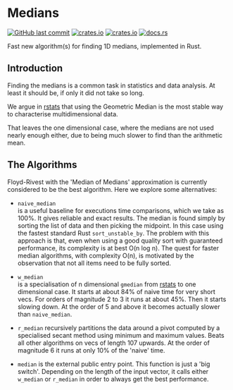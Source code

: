 # Medians

[<img alt="GitHub last commit" src="https://img.shields.io/github/last-commit/liborty/medians/HEAD?logo=github">](https://github.com/liborty/medians)
[<img alt="crates.io" src="https://img.shields.io/crates/v/medians?logo=rust">](https://crates.io/crates/medians)
[<img alt="crates.io" src="https://img.shields.io/crates/d/medians?logo=rust">](https://crates.io/crates/medians)
[<img alt="docs.rs" src="https://img.shields.io/docsrs/medians?logo=rust">](https://docs.rs/medians)

Fast new algorithm(s) for finding 1D medians, implemented in Rust.  

## Introduction

Finding the medians is a common task in statistics and data analysis. At least it should be, if only it did not take so long.

We argue in [rstats](https://github.com/liborty/rstats) that using the Geometric Median is the most stable way to characterise multidimensional data.

That leaves the one dimensional case, where the medians are not used nearly enough either, due to being much slower to find than the arithmetic mean.

## The Algorithms

Floyd-Rivest with the 'Median of Medians' approximation is currently considered to be the best algorithm. Here we explore some alternatives:

* `naive_median`  
is a useful baseline for executions time comparisons, which we take as 100%. It gives reliable and exact results. The median is found simply by sorting the list of data and then picking the midpoint. In this case using the fastest standard Rust `sort_unstable_by`. The problem with this approach is that, even when using a good quality sort with guaranteed performance, its complexity is at best O(n log n). The quest for faster median algorithms, with complexity O(n), is motivated by the observation that not all items need to be fully sorted.

* `w_median`  
is a specialisation of n dimensional `gmedian` from [rstats](https://github.com/liborty/rstats) to one dimensional case. It starts at about 84% of naive time for very short vecs. For orders of magnitude 2 to 3 it runs at about 45%. Then it starts slowing down. At the order of 5 and above it becomes actually slower than `naive_median`.

* `r_median`
recursively partitions the data around a pivot computed by a specialised secant method using minimum and maximum values. Beats all other algorithms on vecs of length 107 upwards. At the order of magnitude 6 it runs at only 10% of the 'naive' time.

* `median`
is the external public entry point. This function is just a 'big switch'. Depending on the length of the input vector, it calls either `w_median` or `r_median` in order to always get the best performance.